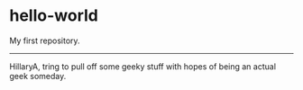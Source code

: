 # hello-world
My first repository.

************************
HillaryA,
tring to pull off some geeky stuff with hopes of being an actual geek 
someday.
